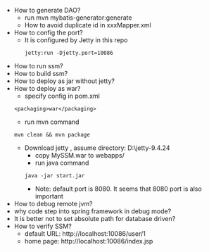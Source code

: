 * How to generate DAO?
  * run mvn mybatis-generator:generate
  * How to avoid duplicate id in xxxMapper.xml
* How to config the port?
    * It is configured by Jetty in this repo
      ```
      jetty:run -Djetty.port=10086
      ``` 
* How to run ssm?
* How to build ssm?
* How to deploy as  jar without jetty? 
* How to deploy as war? 
    * specify config in pom.xml
    ```
    <packaging>war</packaging>
    ```
    * run mvn command
    ```
    mvn clean && mvn package
    ```
    * Download jetty , assume directory: D:\jetty-9.4.24
      * copy MySSM.war to webapps/
      * run java command
      ````
      java -jar start.jar
      ````
      * Note: default port is 8080. It seems that 8080 port is also important
* How to debug remote jvm? 
* why code step into spring framework in debug mode?
* It is better not to set absolute path for database driven?  
* How to verify SSM?
  * default URL: http://localhost:10086/user/1
  * home page: http://localhost:10086/index.jsp